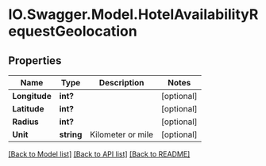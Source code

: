 # IO.Swagger.Model.HotelAvailabilityRequestGeolocation
## Properties

Name | Type | Description | Notes
------------ | ------------- | ------------- | -------------
**Longitude** | **int?** |  | [optional] 
**Latitude** | **int?** |  | [optional] 
**Radius** | **int?** |  | [optional] 
**Unit** | **string** | Kilometer or mile | [optional] 

[[Back to Model list]](../README.md#documentation-for-models) [[Back to API list]](../README.md#documentation-for-api-endpoints) [[Back to README]](../README.md)

